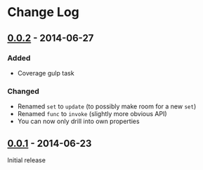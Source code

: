 Change Log
==========

## [0.0.2] - 2014-06-27
### Added
 * Coverage gulp task

### Changed
 * Renamed `set` to `update` (to possibly make room for a new `set`)
 * Renamed `func` to `invoke` (slightly more obvious API)
 * You can now only drill into own properties


## [0.0.1] - 2014-06-23
Initial release

[unreleased]: https://github.com/d10n/drilldown/compare/v0.0.2...HEAD
[0.0.2]: https://github.com/d10n/drilldown/compare/v0.0.1...v0.0.2
[0.0.1]: https://github.com/d10n/drilldown/compare/fc09a25...v0.0.1

